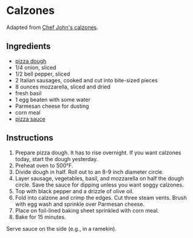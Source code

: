 # Calzones

Adapted from [Chef John's calzones](http://foodwishes.blogspot.com/2015/07/youve-entered-calzone-zone.html).

## Ingredients

- [pizza dough](pan-pizza.md)
- 1/4 onion, sliced
- 1/2 bell pepper, sliced
- 2 Italian sausages, cooked and cut into bite-sized pieces
- 8 ounces mozzarella, sliced and dried
- fresh basil
- 1 egg beaten with some water
- Parmesan cheese for dusting
- corn meal
- [pizza sauce](pizza-sauce.md)

## Instructions

1. Prepare pizza dough. It has to rise overnight. If you want calzones today, start the dough yesterday.
2. Preheat oven to 500°F.
3. Divide dough in half. Roll out to an 8-9 inch diameter circle.
4. Layer sausage, vegetables, basil, and mozzarella on half the dough circle. Save the sauce for dipping unless you want soggy calzones.
5. Top with black pepper and a drizzle of olive oil.
6. Fold into calzone and crimp the edges. Cut three steam vents. Brush with egg wash and sprinkle over Parmesan cheese.
7. Place on foil-lined baking sheet sprinkled with corn meal.
8. Bake for 15 minutes.

Serve sauce on the side (e.g., in a ramekin).
